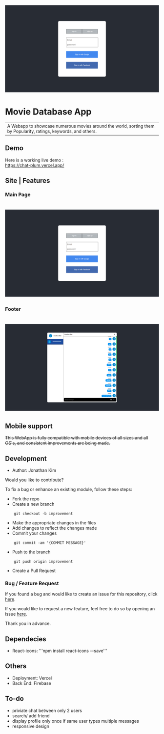 # ![WebApp](https://github.com/jkim1998/chat/blob/main/screenshot/1.png)

# Movie Database App

<table>
<tr>
<td>
  A Webapp to showcase numerous movies around the world, sorting them by Popularity, ratings, keywords, and others. 
</td>
</tr>
</table>

## Demo

Here is a working live demo :  
https://chat-plum.vercel.app/

## Site | Features

### Main Page

# ![WebApp](https://github.com/jkim1998/chat/blob/main/screenshot/1.png)

### Footer


# ![WebApp](https://github.com/jkim1998/chat/blob/main/screenshot/2.png)


## Mobile support

~~This WebApp is fully compatible with mobile devices of all sizes and all OS's, and consistent improvements are being made.~~

## Development

- Author: Jonathan Kim

Would you like to contribute?

To fix a bug or enhance an existing module, follow these steps:

- Fork the repo
- Create a new branch

```
    git checkout -b improvement
```

- Make the appropriate changes in the files
- Add changes to reflect the changes made
- Commit your changes

```
    git commit -am '{COMMIT MESSAGE}'
```

- Push to the branch

```
    git push origin improvement
```

- Create a Pull Request

### Bug / Feature Request

If you found a bug and would like to create an issue for this repository, click [here](https://github.com/jkim1998/chat/issues/new).

If you would like to request a new feature, feel free to do so by opening an issue [here](https://github.com/jkim1998/chat/issues/new).

Thank you in advance.

## Dependecies

- React-icons: '''npm install react-icons --save'''

## Others

- Deployment: Vercel
- Back End: Firebase

## To-do

- priviate chat between only 2 users 
- search/ add friend
- display profile only once if same user types multiple messages 
- responsive design

